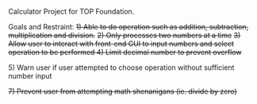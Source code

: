 Calculator Project for TOP Foundation.

Goals and Restraint:
<s>1) Able to do operation such as addition, subtraction, multiplication and division.</s>
<s>2) Only processes two numbers at a time</s>
<s>3) Allow user to interact with front-end GUI to input numbers and select operation to be performed
</s>
<s>4) Limit decimal number to prevent overflow
</s>
<p>5) Warn user if user attempted to choose operation without sufficient number input
</p>
<s>7) Prevent user from attempting math shenanigans (ie. divide by zero)</s>
